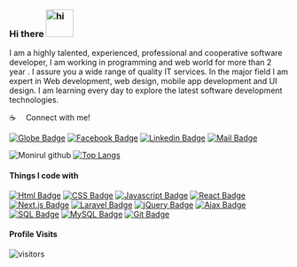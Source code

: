 ### Hi there <img src="https://user-images.githubusercontent.com/1303154/88677602-1635ba80-d120-11ea-84d8-d263ba5fc3c0.gif" width="50px" alt="hi">
I am a highly talented, experienced, professional and cooperative software developer, I am working in programming and web world for more than 2 year . I assure you a wide range of quality IT services. In the major field I am expert in Web development, web design, mobile app development and UI design. I am learning every day to explore the latest software development technologies. 

<!--
**monirulakand/monirulakand** is a ✨ _special_ ✨ repository because its `README.md` (this file) appears on your GitHub profile.

Here are some ideas to get you started:

- 🔭 I’m currently working on ...
- 🌱 I’m currently learning ...
- 👯 I’m looking to collaborate on ...
- 🤔 I’m looking for help with ...
- 💬 Ask me about ...
- 📫 How to reach me: ...
- 😄 Pronouns: ...
- ⚡ Fun fact: ...
-->

:coffee: &emsp;Connect with me!

[![Globe Badge](https://img.shields.io/badge/Portfolio-1877F2?style=for-the-badge&logo=globe&logoColor=white)](https://monirulakand.com) 
[![Facebook Badge](https://img.shields.io/badge/Facebook-1877F2?style=for-the-badge&logo=facebook&logoColor=white)](https://www.facebook.com/monirul.sumon/) [![Linkedin Badge](https://img.shields.io/badge/LinkedIn-0077B5?style=for-the-badge&logo=linkedin&logoColor=white)](https://www.linkedin.com/in/monirul-akand/) [![Mail Badge](https://img.shields.io/badge/Gmail-D14836?style=for-the-badge&logo=gmail&logoColor=white)](mailto:soft.monirul@gmail.com)

![Monirul github](https://github-readme-stats.vercel.app/api?username=monirulakand&count_private=true&show_icons=true&theme=radical)
[![Top Langs](https://github-readme-stats.vercel.app/api/top-langs/?username=monirulakand&layout=compact)](https://github.com/monirulakand/github-readme-stats)

#### Things I code with


[![Html Badge](https://img.shields.io/badge/-Html5-CC6699?style=for-the-badge&logo=html5&logoColor=white)](#) 
[![CSS Badge](https://img.shields.io/badge/-CSS-CC6699?style=for-the-badge&logo=css&logoColor=white)](#) 
[![Javascript Badge](https://img.shields.io/badge/-Javascript-F0DB4F?style=for-the-badge&labelColor=black&logo=javascript&logoColor=F0DB4F)](#) 
[![React Badge](https://img.shields.io/badge/-React-61DBFB?style=for-the-badge&labelColor=black&logo=react&logoColor=61DBFB)](#) 
[![Next.js Badge](https://img.shields.io/badge/next.js-000000?style=for-the-badge&logo=nextdotjs&logoColor=white)](#) 
[![Laravel Badge](https://img.shields.io/badge/-Laravel-fb503b?style=for-the-badge&labelColor=white&logo=laravel&logoColor=fb503b)](#) 
[![jQuery Badge](https://img.shields.io/badge/jQuery-ffffff?style=for-the-badge&logo=jQuery&logoColor=blue)](#) 
[![Ajax Badge](https://img.shields.io/badge/-ajax-ffffff?style=for-the-badge&labelColor=blue&logo=ajax&logoColor=ffffff)](#) 
[![SQL Badge](https://img.shields.io/badge/-Sql-5C2D91?style=for-the-badge&logo=sql%20studio&logoColor=white)](#) 
[![MySQL Badge](https://img.shields.io/badge/MySLQ-F05032?style=for-the-badge&logo=MySQL&logoColor=white)](#)
[![Git Badge](https://img.shields.io/badge/Git-F05032?style=for-the-badge&logo=git&logoColor=white)](#)


#### Profile Visits 
![visitors](https://visitor-badge.glitch.me/badge?page_id=monirulakand.monirulakand)
